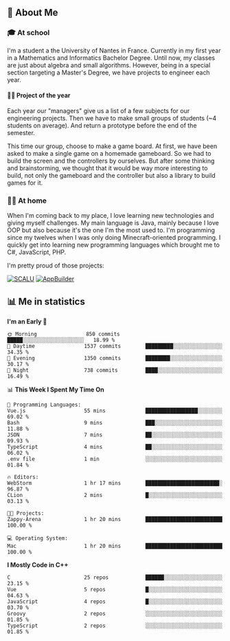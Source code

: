 ## 👀 About Me

### 🎓 At school

I'm a student a the University of Nantes in France. Currently in my first year in a Mathematics and Informatics Bachelor Degree. Until now, my classes are just about algebra and small algorithms. However, being in a special section targeting a Master's Degree, we have projects to engineer each year. 

#### 🔧🔬 Project of the year

Each year our "managers" give us a list of a few subjects for our engineering projects. Then we have to make small groups of students (~4 students on average). And return a prototype before the end of the semester.

This time our group, choose to make a game board. At first, we have been asked to make a single game on a homemade gameboard. So we had to build the screen and the controllers by ourselves. 
But after some thinking and brainstorming, we thought that it would be way more interesting to build, not only the gameboard and the controller but also a library to build games for it.

### 👨‍💻 At home

When I'm coming back to my place, I love learning new technologies and giving myself challenges. My main language is Java, mainly because I love OOP but also because it's the one I'm the most used to. I'm programming since my twelves when I was only doing Minecraft-oriented programming.  I quickly get into learning new programming languages which brought me to C#, JavaScript, PHP. 

I'm pretty proud of those projects:

[![SCALU](https://github-readme-stats.vercel.app/api/pin?username=renardfute&repo=SCALU)](https://github.com/renardfute/scalu)
[![AppBuilder](https://github-readme-stats.vercel.app/api/pin?username=pulsedev2&repo=AppBuilder)](https://github.com/pulsedev2/AppBuilder)

## 📊 Me in statistics
<!--START_SECTION:waka-->
**I'm an Early 🐤** 

```text
🌞 Morning                850 commits         █████░░░░░░░░░░░░░░░░░░░░   18.99 % 
🌆 Daytime                1537 commits        █████████░░░░░░░░░░░░░░░░   34.35 % 
🌃 Evening                1350 commits        ████████░░░░░░░░░░░░░░░░░   30.17 % 
🌙 Night                  738 commits         ████░░░░░░░░░░░░░░░░░░░░░   16.49 % 
```


📊 **This Week I Spent My Time On** 

```text
💬 Programming Languages: 
Vue.js                   55 mins             █████████████████░░░░░░░░   69.02 % 
Bash                     9 mins              ███░░░░░░░░░░░░░░░░░░░░░░   11.88 % 
JSON                     7 mins              ██░░░░░░░░░░░░░░░░░░░░░░░   09.93 % 
TypeScript               4 mins              ██░░░░░░░░░░░░░░░░░░░░░░░   06.02 % 
.env file                1 min               ░░░░░░░░░░░░░░░░░░░░░░░░░   01.84 % 

🔥 Editors: 
WebStorm                 1 hr 17 mins        ████████████████████████░   96.87 % 
CLion                    2 mins              █░░░░░░░░░░░░░░░░░░░░░░░░   03.13 % 

🐱‍💻 Projects: 
Zappy-Arena              1 hr 20 mins        █████████████████████████   100.00 % 

💻 Operating System: 
Mac                      1 hr 20 mins        █████████████████████████   100.00 % 
```

**I Mostly Code in C++** 

```text
C                        25 repos            ██████░░░░░░░░░░░░░░░░░░░   23.15 % 
Vue                      5 repos             █░░░░░░░░░░░░░░░░░░░░░░░░   04.63 % 
JavaScript               4 repos             █░░░░░░░░░░░░░░░░░░░░░░░░   03.70 % 
Groovy                   2 repos             ░░░░░░░░░░░░░░░░░░░░░░░░░   01.85 % 
TypeScript               2 repos             ░░░░░░░░░░░░░░░░░░░░░░░░░   01.85 % 
```




<!--END_SECTION:waka-->
